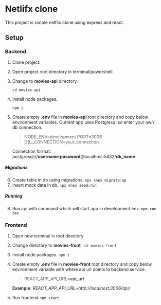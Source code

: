 # Netlifx clone

This project is simple netflix clone using express and react.

## Setup

### Backend

1. Clone project.
2. Open project root directory in terminal/powershell.
3. Change to **movies-api** directory.

   `cd movies-api`

4. Install node packages.

   `npm i`

5. Create empty **.env** file in **movies-api** root directory and copy below environment variables. Current app uses Postgresql so enter your own db connection.

   > NODE_ENV=development
   > PORT=3006
   > DB\_\_CONNECTION=your_connection

   Connection format: postgresql://**username**:**password**@localhost:5432/**db_name**

##### Migrations

6. Create table in db using migrations.
   `npx knex migrate:up`
7. Insert mock data in db.
   `npx knex seed:run`

##### Running

8. Run api with command which will start app in development env.
   `npm run dev`

### Frontend

1. Open new terminal in root directory
2. Change directory to **movies-front**
   `˙cd movies-front`
3. Install node packages.
   `npm i`

4. Create empty **.env** file in **movies-front** root directory and copy below environment variable with where api url points to backend service.

   > REACT_APP_API_URL=**api_url**

   **Example:** _REACT_APP_API_URL=http://localhost:3006/api/_

5. Run frontend
   `npm start`
